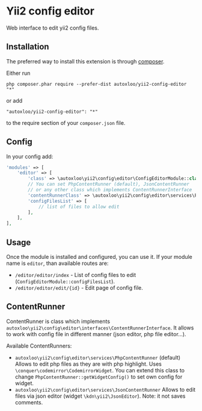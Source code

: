 Yii2 config editor
==================
Web interface to edit yii2 config files.

Installation
------------

The preferred way to install this extension is through [composer](http://getcomposer.org/download/).

Either run

```
php composer.phar require --prefer-dist autoxloo/yii2-config-editor "*"
```

or add

```
"autoxloo/yii2-config-editor": "*"
```

to the require section of your `composer.json` file.

Config
------

In your config add:

```php
'modules' => [
    'editor' => [
        'class' => \autoxloo\yii2\config\editor\ConfigEditorModule::class,
        // You can set PhpContentRunner (default), JsonContentRunner 
        // or any other class which implements ContentRunnerInterface 
        'contentRunnerClass' => \autoxloo\yii2\config\editor\services\PhpContentRunner::class, // default
        'configFilesList' => [
            // list of files to allow edit
        ],
    ],
],
```

Usage
-----

Once the module is installed and configured, you can use it.
If your module name is `editor`, than available routes are:

* `/editor/editor/index` - List of config files to edit (`ConfigEditorModule::configFilesList`).
* `/editor/editor/edit/{id}` - Edit page of config file.

ContentRunner
-------------

ContentRunner is class which implements `autoxloo\yii2\config\editor\interfaces\ContentRunnerInterface`.
It allows to work with config file in different manner (json editor, php file editor...).

Available ContentRunners:

* `autoxloo\yii2\config\editor\services\PhpContentRunner` (default) Allows to edit 
php files as they are with php highlight. Uses `\conquer\codemirror\CodemirrorWidget`. 
You can extend this class to change `PhpContentRunner::getWidgetConfig()` 
to set own config for widget.
* `autoxloo\yii2\config\editor\services\JsonContentRunner` Allows to edit
files via json editor (widget `\kdn\yii2\JsonEditor`). 
Note: it not saves comments.
